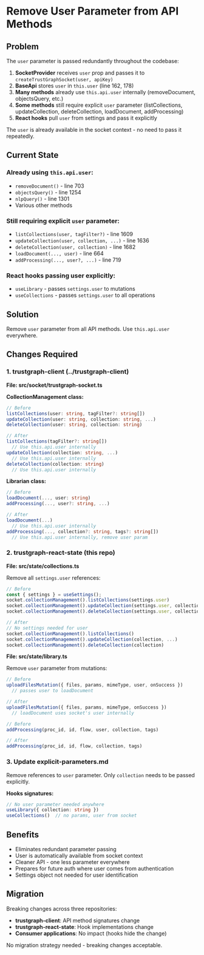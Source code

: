 # Remove User Parameter from API Methods

## Problem

The `user` parameter is passed redundantly throughout the codebase:

1. **SocketProvider** receives `user` prop and passes it to `createTrustGraphSocket(user, apiKey)`
2. **BaseApi** stores `user` in `this.user` (line 162, 178)
3. **Many methods** already use `this.api.user` internally (removeDocument, objectsQuery, etc.)
4. **Some methods** still require explicit `user` parameter (listCollections, updateCollection, deleteCollection, loadDocument, addProcessing)
5. **React hooks** pull `user` from settings and pass it explicitly

The `user` is already available in the socket context - no need to pass it repeatedly.

## Current State

### Already using `this.api.user`:
- `removeDocument()` - line 703
- `objectsQuery()` - line 1254
- `nlpQuery()` - line 1301
- Various other methods

### Still requiring explicit `user` parameter:
- `listCollections(user, tagFilter?)` - line 1609
- `updateCollection(user, collection, ...)` - line 1636
- `deleteCollection(user, collection)` - line 1682
- `loadDocument(..., user)` - line 664
- `addProcessing(..., user?, ...)` - line 719

### React hooks passing user explicitly:
- `useLibrary` - passes `settings.user` to mutations
- `useCollections` - passes `settings.user` to all operations

## Solution

Remove `user` parameter from all API methods. Use `this.api.user` everywhere.

## Changes Required

### 1. trustgraph-client (../trustgraph-client)

**File: src/socket/trustgraph-socket.ts**

**CollectionManagement class:**
```typescript
// Before
listCollections(user: string, tagFilter?: string[])
updateCollection(user: string, collection: string, ...)
deleteCollection(user: string, collection: string)

// After
listCollections(tagFilter?: string[])
  // Use this.api.user internally
updateCollection(collection: string, ...)
  // Use this.api.user internally
deleteCollection(collection: string)
  // Use this.api.user internally
```

**Librarian class:**
```typescript
// Before
loadDocument(..., user: string)
addProcessing(..., user?: string, ...)

// After
loadDocument(...)
  // Use this.api.user internally
addProcessing(..., collection?: string, tags?: string[])
  // Use this.api.user internally, remove user param
```

### 2. trustgraph-react-state (this repo)

**File: src/state/collections.ts**

Remove all `settings.user` references:
```typescript
// Before
const { settings } = useSettings();
socket.collectionManagement().listCollections(settings.user)
socket.collectionManagement().updateCollection(settings.user, collection, ...)
socket.collectionManagement().deleteCollection(settings.user, collection)

// After
// No settings needed for user
socket.collectionManagement().listCollections()
socket.collectionManagement().updateCollection(collection, ...)
socket.collectionManagement().deleteCollection(collection)
```

**File: src/state/library.ts**

Remove `user` parameter from mutations:
```typescript
// Before
uploadFilesMutation({ files, params, mimeType, user, onSuccess })
  // passes user to loadDocument

// After
uploadFilesMutation({ files, params, mimeType, onSuccess })
  // loadDocument uses socket's user internally
```

```typescript
// Before
addProcessing(proc_id, id, flow, user, collection, tags)

// After
addProcessing(proc_id, id, flow, collection, tags)
```

### 3. Update explicit-parameters.md

Remove references to `user` parameter. Only `collection` needs to be passed explicitly.

**Hooks signatures:**
```typescript
// No user parameter needed anywhere
useLibrary({ collection: string })
useCollections()  // no params, user from socket
```

## Benefits

- Eliminates redundant parameter passing
- User is automatically available from socket context
- Cleaner API - one less parameter everywhere
- Prepares for future auth where user comes from authentication
- Settings object not needed for user identification

## Migration

Breaking changes across three repositories:
- **trustgraph-client**: API method signatures change
- **trustgraph-react-state**: Hook implementations change
- **Consumer applications**: No impact (hooks hide the change)

No migration strategy needed - breaking changes acceptable.
